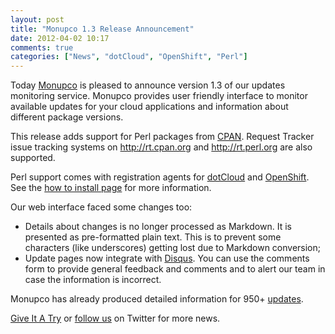 ```yaml
---
layout: post
title: "Monupco 1.3 Release Announcement"
date: 2012-04-02 10:17
comments: true
categories: ["News", "dotCloud", "OpenShift", "Perl"]
---
```


Today [Monupco](http://monupco.com) is pleased to announce version 1.3
of our updates monitoring service. Monupco provides user friendly interface to
monitor available updates for your cloud applications and information about different
package versions.

This release adds support for Perl packages from [CPAN](http://search.cpan.org/).
Request Tracker issue tracking systems on <http://rt.cpan.org> and <http://rt.perl.org>
are also supported.

Perl support comes with registration agents for [dotCloud](http://dotcloud.com) and
[OpenShift](http://openshift.redhat.com). See the
[how to install page](http://monupco.com/install/) for more information.


Our web interface faced some changes too:

* Details about changes is no longer processed as Markdown. It is presented as
pre-formatted plain text. This is to prevent some characters (like underscores) getting
lost due to Markdown conversion;
* Update pages now integrate with [Disqus](http://disqus.com). You can use the comments form
to provide general feedback and comments and to alert our team in case the information
is incorrect.


Monupco has already produced detailed information for 950+ [updates](https://monupco-otb.rhcloud.com/updates/).

<a href="https://monupco-otb.rhcloud.com/applications/mine/" class="button dark_blue small">Give It A Try</a>
or [follow us](https://twitter.com/monupco) on Twitter for more news.
